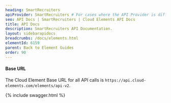 ```yaml
---
heading: SmartRecruiters
apiProvider: SmartRecruiters # For cases where the API Provider is different than the element name. e;g;, ServiceNow vs. ServiceNow Oauth
seo: API Docs | SmartRecruiters | Cloud Elements API Docs
title: API Docs
description: SmartRecruiters API Documentation.
layout: sidebarapidocs
breadcrumbs: /docs/elements.html
elementId: 6159
parent: Back to Element Guides
order: 90
---
```


#### Base URL

The Cloud Element Base URL for all API calls is `https://api.cloud-elements.com/elements/api-v2`.

{% include swagger.html %}
